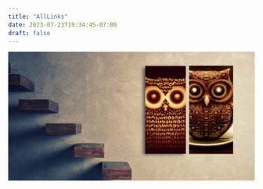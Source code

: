 ```yaml
---
title: "AllLinks"
date: 2023-07-23T19:34:45-07:00
draft: false
--- 
```


![DigitOwl](https://github.com/ppalermo/digitowl.io/blob/main/digitowl.io/static/_media/owls.jpg?raw=true)